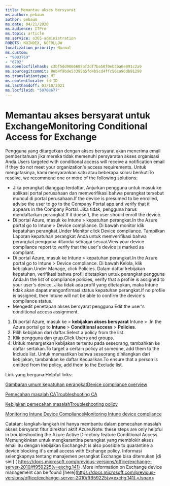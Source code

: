 ```yaml
---
title: Memantau akses bersyarat
ms.author: pebaum
author: pebaum
ms.date: 04/21/2020
ms.audience: ITPro
ms.topic: article
ms.service: o365-administration
ROBOTS: NOINDEX, NOFOLLOW
localization_priority: Normal
ms.custom:
- "9003769"
- "6702"
ms.openlocfilehash: c3bf5dd9066685af2df7ba50f0eb3ba6e891c2a9
ms.sourcegitcommit: 0eb4f9bde53395b5fd4b5cd4ffc56ca96db91298
ms.translationtype: MT
ms.contentlocale: id-ID
ms.lasthandoff: 03/10/2021
ms.locfileid: "50708677"
---
```

# <a name="monitoring-conditional-access-for-exchange"></a><span data-ttu-id="b5296-102">Memantau akses bersyarat untuk Exchange</span><span class="sxs-lookup"><span data-stu-id="b5296-102">Monitoring Conditional Access for Exchange</span></span>

<span data-ttu-id="b5296-103">Pengguna yang ditargetkan dengan akses bersyarat akan menerima email pemberitahuan jika mereka tidak memenuhi persyaratan akses organisasi Anda.</span><span class="sxs-lookup"><span data-stu-id="b5296-103">Users targeted with conditional access will receive a notification email if they do not meet your organization's access requirements.</span></span> <span data-ttu-id="b5296-104">Untuk mengatasinya, kami menyarankan satu atau beberapa solusi berikut:</span><span class="sxs-lookup"><span data-stu-id="b5296-104">To resolve, we recommend one or more of the following solutions:</span></span>

- <span data-ttu-id="b5296-105">Jika perangkat dianggap terdaftar, Anjurkan pengguna untuk masuk ke aplikasi portal perusahaan dan memverifikasi bahwa perangkat tersebut muncul di portal perusahaan.</span><span class="sxs-lookup"><span data-stu-id="b5296-105">If the device is presumed to be enrolled, advise the user to go to the Company Portal app and verify that it appears in the Company Portal.</span></span> <span data-ttu-id="b5296-106">Jika tidak, pengguna harus mendaftarkan perangkat.</span><span class="sxs-lookup"><span data-stu-id="b5296-106">If it doesn't, the user should enroll the device.</span></span>
- <span data-ttu-id="b5296-107">Di portal Azure, masuk ke Intune > kepatuhan perangkat.</span><span class="sxs-lookup"><span data-stu-id="b5296-107">In the Azure portal go to Intune > Device compliance.</span></span> <span data-ttu-id="b5296-108">Di bawah monitor klik kepatuhan perangkat.</span><span class="sxs-lookup"><span data-stu-id="b5296-108">Under Monitor click Device compliance.</span></span> <span data-ttu-id="b5296-109">Tampilkan Laporan kepatuhan perangkat Anda untuk memverifikasi bahwa perangkat pengguna ditandai sebagai sesuai.</span><span class="sxs-lookup"><span data-stu-id="b5296-109">View your device compliance report to verify that the user's device is marked as compliant.</span></span>
- <span data-ttu-id="b5296-110">Di portal Azure, masuk ke Intune > kepatuhan perangkat.</span><span class="sxs-lookup"><span data-stu-id="b5296-110">In the Azure portal go to Intune > Device compliance.</span></span> <span data-ttu-id="b5296-111">Di bawah Kelola, klik kebijakan.</span><span class="sxs-lookup"><span data-stu-id="b5296-111">Under Manage, click Policies.</span></span> <span data-ttu-id="b5296-112">Dalam daftar kebijakan kepatuhan, verifikasi bahwa profil ditetapkan untuk perangkat pengguna Anda.</span><span class="sxs-lookup"><span data-stu-id="b5296-112">In the list of compliance policies, verify that a profile is assigned to your user's device.</span></span> <span data-ttu-id="b5296-113">Jika tidak ada profil yang ditetapkan, maka Intune tidak akan dapat mengonfirmasi status kepatuhan perangkat.</span><span class="sxs-lookup"><span data-stu-id="b5296-113">If no profile is assigned, then Intune will not be able to confirm the device's compliance status.</span></span>
- <span data-ttu-id="b5296-114">Mengedit penetapan akses bersyarat pengguna.</span><span class="sxs-lookup"><span data-stu-id="b5296-114">Edit the user's conditional access assignment.</span></span>

1. <span data-ttu-id="b5296-115">Di portal Azure, masuk ke   >  **kebijakan akses bersyarat** Intune  >  .</span><span class="sxs-lookup"><span data-stu-id="b5296-115">In the Azure portal go to **Intune** > **Conditional access** > **Policies**.</span></span>
2. <span data-ttu-id="b5296-116">Pilih kebijakan dari daftar.</span><span class="sxs-lookup"><span data-stu-id="b5296-116">Select a policy from the list.</span></span>
3. <span data-ttu-id="b5296-117">Klik pengguna dan grup.</span><span class="sxs-lookup"><span data-stu-id="b5296-117">Click Users and groups.</span></span>
4. <span data-ttu-id="b5296-118">Untuk menargetkan kebijakan tertentu pada seseorang, tambahkan ke daftar sertakan.</span><span class="sxs-lookup"><span data-stu-id="b5296-118">To target a certain policy at someone, add them to the Include list.</span></span> <span data-ttu-id="b5296-119">Untuk memastikan bahwa seseorang dihilangkan dari kebijakan, tambahkan ke daftar Kecualikan.</span><span class="sxs-lookup"><span data-stu-id="b5296-119">To ensure that a person is omitted from the policy, add them to the Exclude list.</span></span>

<span data-ttu-id="b5296-120">Link yang berguna:</span><span class="sxs-lookup"><span data-stu-id="b5296-120">Helpful links:</span></span>

[<span data-ttu-id="b5296-121">Gambaran umum kepatuhan perangkat</span><span class="sxs-lookup"><span data-stu-id="b5296-121">Device compliance overview</span></span>](https://docs.microsoft.com/intune/device-compliance-get-started)

[<span data-ttu-id="b5296-122">Pemecahan masalah CA</span><span class="sxs-lookup"><span data-stu-id="b5296-122">Troubleshooting CA</span></span>](https://docs.microsoft.com/intune/troubleshoot-conditional-access)

[<span data-ttu-id="b5296-123">Kebijakan pemecahan masalah</span><span class="sxs-lookup"><span data-stu-id="b5296-123">Troubleshooting policy</span></span>](https://docs.microsoft.com/troubleshoot/mem/intune/troubleshoot-policies-in-microsoft-intune)

[<span data-ttu-id="b5296-124">Monitoring Intune Device Compliance</span><span class="sxs-lookup"><span data-stu-id="b5296-124">Monitoring Intune device compliance</span></span>](https://docs.microsoft.com/intune/compliance-policy-monitor)

<span data-ttu-id="b5296-125">Catatan: langkah-langkah ini hanya membantu dalam pemecahan masalah akses bersyarat fitur direktori aktif Azure.</span><span class="sxs-lookup"><span data-stu-id="b5296-125">Note: these steps are only helpful in troubleshooting the Azure Active Directory feature Conditional Access.</span></span> <span data-ttu-id="b5296-126">Memungkinkan untuk mengkarantina perangkat yang memblokir akses email itu dengan kebijakan Exchange.</span><span class="sxs-lookup"><span data-stu-id="b5296-126">It is also possible to quarantine a device blocking it's email access with Exchange policy.</span></span> <span data-ttu-id="b5296-127">Informasi selengkapnya tentang manajemen perangkat Exchange bisa ditemukan [di sini] ( https://docs.microsoft.com/previous-versions/office/exchange-server-2010/ff959225(v=exchg.141) .</span><span class="sxs-lookup"><span data-stu-id="b5296-127">More information on Exchange device management can be found [here](https://docs.microsoft.com/previous-versions/office/exchange-server-2010/ff959225(v=exchg.141).</span></span>
